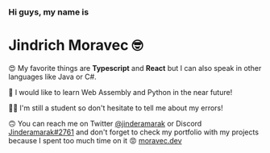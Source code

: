 ### Hi guys, my name is
# Jindrich Moravec 🤓

😍 My favorite things are **Typescript** and **React** but I can also speak in other languages like Java or C#.

🤩 I would like to learn Web Assembly and Python in the near future!

👨‍🎓 I'm still a student so don't hesitate to tell me about my errors!

🙃 You can reach me on Twitter [@jinderamarak](https://twitter.com/jinderamarak) or Discord [Jinderamarak#2761](https://discord.com/users/227505701344378880) and don't forget to check my portfolio with my projects because I spent too much time on it 😡 [moravec.dev](https://moravec.dev)
